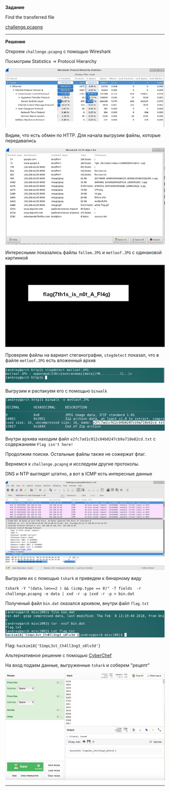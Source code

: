 **Задание**

Find the transferred file

[challenge.pcapng](https://s3.amazonaws.com/hackim18/misc/pcap/challenge.pcapng)


-----


**Решение**

Откроем `challenge.pcapng` с помощью Wireshark

Посмотрим Statistics -> Protocol Hierarchy

![](https://github.com/ambalabanov/writeups/raw/master/nullcomHackIM2018/Misc2/statistics.jpg)

Видим, что есть обмен по HTTP. Для начала выгрузим файлы, которые передавались

![](https://github.com/ambalabanov/writeups/raw/master/nullcomHackIM2018/Misc2/objects.png)

Интересными показались файлы `follem.JPG` и `metloof.JPG` с одинаковой картинкой

![](https://github.com/ambalabanov/writeups/raw/master/nullcomHackIM2018/Misc2/metloof.JPG)

Проверим файлы на вариант стеганографии, `stegdetect` показал, что в файле `metloof.JPG` есть вложенный архив

![](https://github.com/ambalabanov/writeups/raw/master/nullcomHackIM2018/Misc2/stegdetect.png)

Выгрузим и распакуем его с помощью `binwalk`

![](https://github.com/ambalabanov/writeups/raw/master/nullcomHackIM2018/Misc2/binwalk.png)

Внутри архива находим файл `e2fc7ad1c912c04b0247cb9a710e82cd.txt` с содержанием `Flag isn't here!`

Продолжим поиски. Остальные файлы также не сожержат флаг.

Вернемся к `challenge.pcapng` и исследуем другие протоколы.

DNS и NTP выглядят штатно, а вот в ICMP есть интересные данные

![](https://github.com/ambalabanov/writeups/raw/master/nullcomHackIM2018/Misc2/icmp.png)

Выгрузим их с помощью `tshark` и приведем к бинарному виду

`tshark -Y "(data.len==2 ) && (icmp.type == 8)" -T fields  -r challenge.pcapng -e data | xxd -r -p |xxd -r -p > bin.dat`

Полученый файл `bin.dat` оказался архивом, внутри файл `flag.txt`

![](https://github.com/ambalabanov/writeups/raw/master/nullcomHackIM2018/Misc2/tar.png)

Flag: `hackim18{'51mpL3st_Ch4ll3ng3_s0lv3d'}`

Альтернативное решение с помощью [CyberChef](https://gchq.github.io/CyberChef/)

На вход подаем данные, выгруженные `tshark` и соберем "рецепт"

![](https://github.com/ambalabanov/writeups/raw/master/nullcomHackIM2018/Misc2/cyberchef.png)


-----
